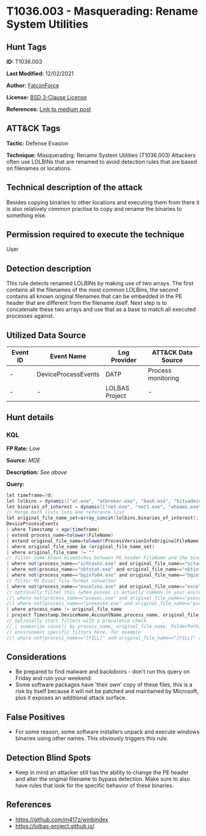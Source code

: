 # T1036.003 - Masquerading: Rename System Utilities

## Hunt Tags

**ID:** T1036.003

**Last Modified:** 12/02/2021

**Author:** [FalconForce](https://falconforce.nl/)

**License:** [BSD 3-Clause License](https://github.com/FalconForceTeam/FalconFriday/blob/master/LICENSE)

**References:** [Link to medium post](https://medium.com/falconforce/falconfriday-masquerading-lolbin-file-renaming-0xff0c-b01e0ab5a95d?source=friends_link&sk=af9a3331f62b31464025ec0efdc0db53)

## ATT&CK Tags

**Tactic:** Defense Evasion

**Technique:** Masquerading: Rename System Utilities (T1036.003)
Attackers often use LOLBINs that are renamed to avoid detection rules that are based on filenames or locations.

## Technical description of the attack

Besides copying binaries to other locations and executing them from there it is also relatively common practise to copy and rename the binaries to something else.

## Permission required to execute the technique

User

## Detection description

This rule detects renamed LOLBINs by making use of two arrays. The first contains all the filenames of the most common LOLBins, the second contains all known original filenames that can be embedded in the PE header that are different from the filename itself.
Next step is to concatenate these two arrays and use that as a base to match all executed processes against.

## Utilized Data Source

| Event ID | Event Name | Log Provider | ATT&CK Data Source |
|---------|---------|----------|---------|
| - | DeviceProcessEvents | DATP | Process monitoring |
| - | - | LOLBAS Project | - |

## Hunt details

### KQL

**FP Rate:** *Low*

**Source:** *MDE*

**Description:** *See above*

**Query:**

```C#
let timeframe=7d;
let lolbins = dynamic(["at.exe", "atbroker.exe", "bash.exe", "bitsadmin.exe", "certreq.exe", "certutil.exe", "cmd.exe", "cmdkey.exe", "cmstp.exe", "control.exe", "csc.exe", "cscript.exe", "desktopimgdownldr.exe", "dfsvc.exe", "diantz.exe", "diskshadow.exe", "dnscmd.exe", "esentutl.exe", "eventvwr.exe", "expand.exe", "extexport.exe", "extrac32.exe", "findstr.exe", "forfiles.exe", "ftp.exe", "gfxdownloadwrapper.exe", "gpscript.exe", "hh.exe", "ie4uinit.exe", "ieexec.exe", "ilasm.exe", "infdefaultinstall.exe", "installutil.exe", "jsc.exe", "makecab.exe", "mavinject.exe", "microsoft.workflow.compiler.exe", "mmc.exe", "mpcmdrun.exe", "msbuild.exe", "msconfig.exe", "msdt.exe", "mshta.exe", "msiexec.exe", "netsh.exe", "odbcconf.exe", "pcalua.exe", "pcwrun.exe", "pktmon.exe", "presentationhost.exe", "print.exe", "psr.exe", "rasautou.exe", "reg.exe", "regasm.exe", "regedit.exe", "regini.exe", "register-cimprovider.exe", "regsvcs.exe", "regsvr32.exe", "replace.exe", "rpcping.exe", "rundll32.exe", "runonce.exe", "runscripthelper.exe", "sc.exe", "schtasks.exe", "scriptrunner.exe", "syncappvpublishingserver.exe", "ttdinject.exe", "tttracer.exe", "vbc.exe", "verclsid.exe", "wab.exe", "wmic.exe", "wscript.exe", "wsreset.exe", "xwizard.exe", "agentexecutor.exe", "appvlp.exe", "bginfo.exe", "cdb.exe", "csi.exe", "devtoolslauncher.exe", "dnx.exe", "dotnet.exe", "dxcap.exe", "excel.exe", "mftrace.exe", "msdeploy.exe", "msxsl.exe", "ntdsutil.exe", "powerpnt.exe", "rcsi.exe", "sqldumper.exe", "sqlps.exe", "sqltoolsps.exe", "squirrel.exe", "te.exe", "tracker.exe", "vsjitdebugger.exe", "winword.exe", "wsl.exe"]);
let binaries_of_interest = dynamic(["net.exe", "net1.exe", "whoami.exe", "ipconfig.exe", "tasklist.exe", "quser.exe", "tracert.exe", "route.exe", "runas.exe", "klist.exe", "wevtutil.exe", "wmiprvse.exe", "powershell.exe", "bash.exe", "qwinsta.exe", "rwinsta.exe", "replace.exe", "findstr.exe", "icacls.exe", "cacls.exe", "xcopy.exe", "robocopy.exe", "takeown.exe", "vssadmin.exe", "nltest.exe", "nltestk.exe", "sctasks.exe", "nbtstat.exe", "nbtinfo.exe", "mofcomp.exe", "nltestrk.exe", "dnscmd.exe", "registercimprovider.exe", "registercimprovider2.exe", "procdump", "ru.exe", "pspasswd.exe", "psexec.c", "psexec.exe", "pslist.exe", "regsize", "pskill.exe", "pkill.exe", "wsmprovhost.exe", "fltmc.exe", "sdbinst.exe"]);
// Merge both lists into one reference list
let original_file_name_set=array_concat(lolbins,binaries_of_interest);
DeviceProcessEvents
| where Timestamp > ago(timeframe)
| extend process_name=tolower(FileName)
| extend original_file_name=tolower(ProcessVersionInfoOriginalFileName)
| where original_file_name in (original_file_name_set)
| where original_file_name != ""
// filter some known mismatches between PE header FileName and the binary FileName
| where not(process_name=="schtasks.exe" and original_file_name=="sctasks.exe" and (FolderPath=~@"C:\Windows\System32\schtasks.exe" or FolderPath=~@"C:\Windows\SysWOW64\schtasks.exe"))
| where not(process_name=="nbtstat.exe" and original_file_name=="nbtinfo.exe" and FolderPath=~@"C:\Windows\System32\nbtstat.exe")
| where not(process_name=="bginfo64.exe" and original_file_name=="bginfo.exe" and (FolderPath=~@"C:\Windows\System32\Bginfo64.exe" or FolderPath =~@"C:\Program Files\SysInternals BGInfo\Bginfo64.exe"))
// filter MS Excel file format converter
| where not(process_name=="excelcnv.exe" and original_file_name=="excel.exe" and (FolderPath startswith @"C:\Program Files\Microsoft Office Web Apps\ExcelServicesEcs\" or FolderPath  startswith @"C:\Program Files\Microsoft Office\" or FolderPath startswith @"C:\Program Files (x86)\Microsoft Office\"))
// optionally filter this (when psexec is actually common in your environment)
//| where not(process_name=="psexec.exe" and original_file_name=="psexec.c")
//| where not(process_name=="psexec64.exe" and original_file_name=="psexec.c")
| where process_name != original_file_name
| project Timestamp,DeviceName,AccountName,process_name, original_file_name, FolderPath, ProcessCommandLine, InitiatingProcessFileName, InitiatingProcessVersionInfoOriginalFileName, InitiatingProcessCommandLine, InitiatingProcessParentFileName, ReportId
// optionally start filters with a prevalence check
// | summarize count() by process_name, original_file_name, FolderPath, InitiatingProcessFileName, InitiatingProcessVersionInfoOriginalFileName
// environment specific filters here, for example
//| where not(process_name=="[FILL]" and original_file_name=="[FILL]" and (FolderPath=~@"[FILL]" or FolderPath =~@"[FILL]"))
```

## Considerations

* Be prepared to find malware and backdoors - don't run this query on Friday and ruin your weekend.
* Some software packages have 'their own' copy of these files, this is a risk by itself because it will not be patched and maintained by Microsoft, plus it exposes an additional attack surface.

## False Positives

* For some reason, some software installers unpack and execute windows binaries using other names. This obviously triggers this rule.

## Detection Blind Spots

* Keep in mind an attacker still has the ability to change the PE header and alter the original filename to bypass detection. Make sure to also have rules that look for the specific behavior of these binaries.

## References
*  https://github.com/m417z/winbindex
*  https://lolbas-project.github.io/